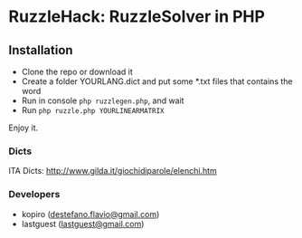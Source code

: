 # RuzzleHack: RuzzleSolver in PHP

## Installation

* Clone the repo or download it
* Create a folder YOURLANG.dict and put some *.txt files that contains the word
* Run in console `php ruzzlegen.php`, and wait
* Run `php ruzzle.php YOURLINEARMATRIX`

Enjoy it.

### Dicts

ITA Dicts: http://www.gilda.it/giochidiparole/elenchi.htm

### Developers

* kopiro (destefano.flavio@gmail.com)
* lastguest (lastguest@gmail.com)